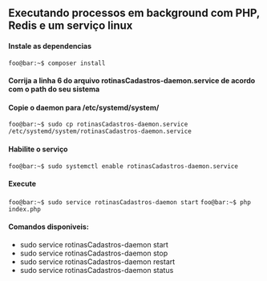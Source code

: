  ## Executando processos em background com PHP, Redis e um serviço linux
 
 #### Instale as dependencias

 ``
 foo@bar:~$ composer install
 ``

 #### Corrija a linha 6 do arquivo rotinasCadastros-daemon.service de acordo com o path do seu sistema
 
 #### Copie o daemon para /etc/systemd/system/
``
 foo@bar:~$ sudo cp rotinasCadastros-daemon.service /etc/systemd/system/rotinasCadastros-daemon.service
``
#### Habilite o serviço
``
foo@bar:~$ sudo systemctl enable rotinasCadastros-daemon.service
``
#### Execute 

``
foo@bar:~$ sudo service rotinasCadastros-daemon start
``
``
foo@bar:~$ php index.php
``

#### Comandos disponiveis:

- sudo service rotinasCadastros-daemon start
- sudo service rotinasCadastros-daemon stop
- sudo service rotinasCadastros-daemon restart
- sudo service rotinasCadastros-daemon status


